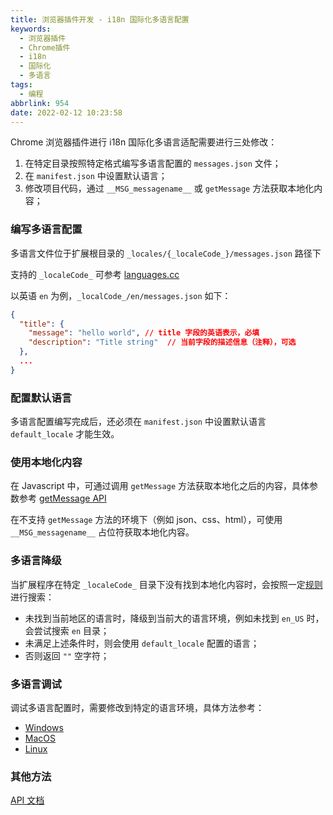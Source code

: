 ```yaml
---
title: 浏览器插件开发 - i18n 国际化多语言配置
keywords:
  - 浏览器插件
  - Chrome插件
  - i18n
  - 国际化
  - 多语言
tags:
  - 编程
abbrlink: 954
date: 2022-02-12 10:23:58
---
```


Chrome 浏览器插件进行 i18n 国际化多语言适配需要进行三处修改：
1. 在特定目录按照特定格式编写多语言配置的 `messages.json` 文件；
2. 在 `manifest.json` 中设置默认语言；
3. 修改项目代码，通过 `__MSG_messagename__` 或 `getMessage` 方法获取本地化内容；

### 编写多语言配置

多语言文件位于扩展根目录的 `_locales/{_localeCode_}/messages.json` 路径下

支持的 `_localeCode_` 可参考 [languages.cc](https://src.chromium.org/viewvc/chrome/trunk/src/third_party/cld/languages/internal/languages.cc)


以英语 `en` 为例，`_localCode_/en/messages.json` 如下：
```json
{
  "title": {
    "message": "hello world", // title 字段的英语表示，必填
    "description": "Title string"  // 当前字段的描述信息（注释），可选
  },
  ...
}
```

### 配置默认语言

多语言配置编写完成后，还必须在 `manifest.json` 中设置默认语言 `default_locale` 才能生效。

### 使用本地化内容

在 Javascript 中，可通过调用 `getMessage` 方法获取本地化之后的内容，具体参数参考 [getMessage API](https://developer.chrome.com/docs/extensions/reference/i18n/#method-getMessage)

在不支持 `getMessage` 方法的环境下（例如 json、css、html），可使用 `__MSG_messagename__` 占位符获取本地化内容。

### 多语言降级

当扩展程序在特定 `_localeCode_` 目录下没有找到本地化内容时，会按照一定[规则](https://developer.chrome.com/docs/extensions/reference/i18n/#searching-for-messages)进行搜索：
- 未找到当前地区的语言时，降级到当前大的语言环境，例如未找到 `en_US` 时，会尝试搜索 `en` 目录；
- 未满足上述条件时，则会使用 `default_locale` 配置的语言；
- 否则返回 `""` 空字符；


### 多语言调试

调试多语言配置时，需要修改到特定的语言环境，具体方法参考：
- [Windows](https://developer.chrome.com/docs/extensions/reference/i18n/#windows)
- [MacOS](https://developer.chrome.com/docs/extensions/reference/i18n/#mac-os-x)
- [Linux](https://developer.chrome.com/docs/extensions/reference/i18n/#linux)

### 其他方法

[API 文档](https://developer.chrome.com/docs/extensions/reference/i18n/#method)